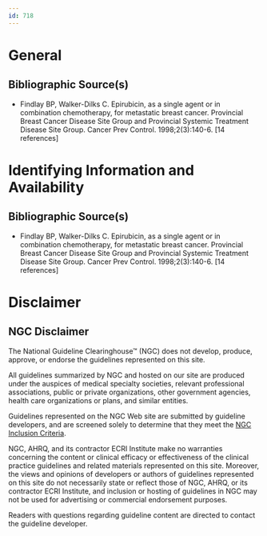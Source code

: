 ```yaml
---
id: 718
---
```


# General

## Bibliographic Source(s)

- Findlay BP, Walker-Dilks C. Epirubicin, as a single agent or in combination chemotherapy, for metastatic breast cancer. Provincial Breast Cancer Disease Site Group and Provincial Systemic Treatment Disease Site Group. Cancer Prev Control. 1998;2(3):140-6. [14 references]

# Identifying Information and Availability

## Bibliographic Source(s)

- Findlay BP, Walker-Dilks C. Epirubicin, as a single agent or in combination chemotherapy, for metastatic breast cancer. Provincial Breast Cancer Disease Site Group and Provincial Systemic Treatment Disease Site Group. Cancer Prev Control. 1998;2(3):140-6. [14 references]

# Disclaimer

## NGC Disclaimer

The National Guideline Clearinghouse™ (NGC) does not develop, produce, approve, or endorse the guidelines represented on this site.

All guidelines summarized by NGC and hosted on our site are produced under the auspices of medical specialty societies, relevant professional associations, public or private organizations, other government agencies, health care organizations or plans, and similar entities.

Guidelines represented on the NGC Web site are submitted by guideline developers, and are screened solely to determine that they meet the [NGC Inclusion Criteria](/help-and-about/summaries/inclusion-criteria).

NGC, AHRQ, and its contractor ECRI Institute make no warranties concerning the content or clinical efficacy or effectiveness of the clinical practice guidelines and related materials represented on this site. Moreover, the views and opinions of developers or authors of guidelines represented on this site do not necessarily state or reflect those of NGC, AHRQ, or its contractor ECRI Institute, and inclusion or hosting of guidelines in NGC may not be used for advertising or commercial endorsement purposes.

Readers with questions regarding guideline content are directed to contact the guideline developer.

